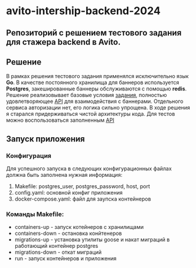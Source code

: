 # avito-intership-backend-2024
Репозиторий с решением тестового задания для стажера backend в Avito.
---
## Решение
В рамках решения тестового задания применялся исключительно язык **Go**. В качестве постоянного хранилища для баннеров используется **Postgres**, закешированные баннеры обслуживаются с помощью **redis**. Решение реализовывает базовые условия [задания](https://github.com/avito-tech/backend-trainee-assignment-2024/blob/main/README.md), полностью удовлетворяющее [API](https://github.com/avito-tech/backend-trainee-assignment-2024/blob/main/api.yaml) для взаимодействия с баннерами. Отдельного сервиса авторизации нет, его логика сильно упрощена. В ходе решения я старался придерживаться чистой архитектуры кода. Для тестов можно воспользоваться заполненным [API](https://github.com/mvp-mogila/avito-intership-backend-2024/blob/main/testApi.json)

## Запуск приложения

### Конфигурация
Для успешного запуска в следующих конфигурационных файлах должна быть заполнена нужная информация:
1. Makefile: postgres_user, postgres_password, host, port
2. config.yaml: основной конфиг приложения
3. docker-compose.yaml: файл для заупска контейнеров

### Команды Makefile:
- containers-up - запуск котейнеров с хранилищами
- containers-down - остановка конйтенеров
- migrations-up - установка утилиты goose и накат миграций в работающий контейнер postgres
- migrations-down - откат миграций
- run - запуск контейнеров и приложения


